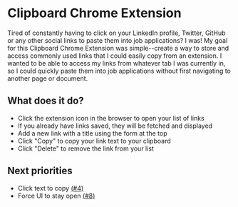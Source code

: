# Clipboard Chrome Extension
Tired of constantly having to click on your LinkedIn profile, Twitter, GitHub or any other social links to paste them into job applications? I was! My goal for this Clipboard Chrome Extension was simple--create a way to store and access commonly used links that I could easily copy from an extension. I wanted to be able to access my links from whatever tab I was currently in, so I could quickly paste them into job applications without first navigating to another page or document.

## What does it do?

* Click the extension icon in the browser to open your list of links
* If you already have links saved, they will be fetched and displayed
* Add a new link with a title using the form at the top
* Click "Copy" to copy your link text to your clipboard
* Click "Delete" to remove the link from your list


## Next priorities

* Click text to copy [(#4)](https://github.com/piwanaga/clipboard-chrome-extension/issues/4)
* Force UI to stay open [(#8)](https://github.com/piwanaga/clipboard-chrome-extension/issues/8)
